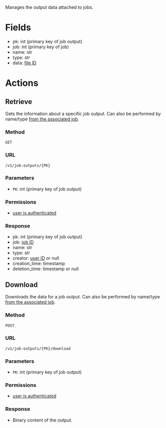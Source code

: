 Manages the output data attached to jobs.

# Fields

  * pk: int (primary key of job output)
  * job: int (primary key of job)
  * name: str
  * type: str
  * data: [file ID]()


# Actions

## Retrieve

Gets the information about a specific job output. Can also be performed by
name/type [from the associated job](jobs.md#get-output-info).

### Method

`GET`

### URL

`/v1/job-outputs/{PK}`

### Parameters

  * `PK`: int (primary key of job output)

### Permissions

  * [user is authenticated](permissions.md#isauthenticated)

### Response

  * pk: int (primary key of job output)
  * job: [job ID](jobs.md)
  * name: str
  * type: str
  * creator: [user ID](users.md) or null
  * creation_time: timestamp
  * deletion_time: timestamp or null


## Download

Downloads the data for a job output. Can also be performed by
name/type [from the associated job](jobs.md#get-output).

### Method

`POST`

### URL

`/v1/job-outputs/{PK}/download`

### Parameters

  * `PK`: int (primary key of job output)

### Permissions

  * [user is authenticated](permissions.md#isauthenticated)

### Response

  * Binary content of the output.
